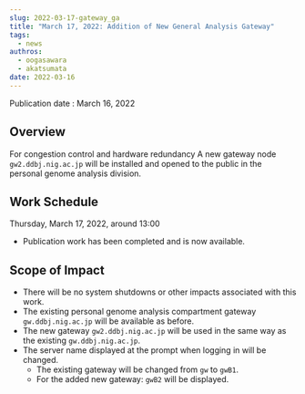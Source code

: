 ```yaml
---
slug: 2022-03-17-gateway_ga
title: "March 17, 2022: Addition of New General Analysis Gateway"
tags:
  - news
authros:
  - oogasawara
  - akatsumata
date: 2022-03-16
---
```


Publication date : March 16, 2022

## Overview

For congestion control and hardware redundancy
A new gateway node `gw2.ddbj.nig.ac.jp` will be installed and opened to the public in the personal genome analysis division.


## Work Schedule

Thursday, March 17, 2022, around 13:00 

- Publication work has been completed and is now available.

## Scope of Impact

- There will be no system shutdowns or other impacts associated with this work.
- The existing personal genome analysis compartment gateway `gw.ddbj.nig.ac.jp` will be available as before.
- The new gateway `gw2.ddbj.nig.ac.jp` will be used in the same way as the existing `gw.ddbj.nig.ac.jp`.
- The server name displayed at the prompt when logging in will be changed.
    - The existing gateway will be changed from `gw` to `gwB1`.
    - For the added new gateway: `gwB2` will be displayed.
